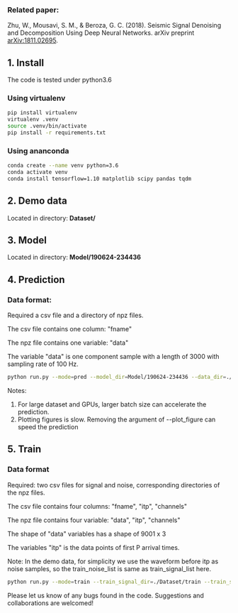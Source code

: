 ### Related paper:
Zhu, W., Mousavi, S. M., & Beroza, G. C. (2018). Seismic Signal Denoising and Decomposition Using Deep Neural Networks. arXiv preprint [arXiv:1811.02695](https://arxiv.org/abs/1811.02695).

## 1. Install
The code is tested under python3.6

### Using virtualenv
```bash
pip install virtualenv
virtualenv .venv
source .venv/bin/activate
pip install -r requirements.txt
```
### Using ananconda
```bash
conda create --name venv python=3.6
conda activate venv
conda install tensorflow=1.10 matplotlib scipy pandas tqdm
```

## 2. Demo data

Located in directory: **Dataset/**

## 3. Model

Located in directory: **Model/190624-234436**

## 4. Prediction
### Data format:

Required a csv file and a directory of npz files.

The csv file contains one column: "fname"

The npz file contains one variable: "data"

The variable "data" is one component sample with a length of 3000 with sampling rate of 100 Hz. 

~~~bash
python run.py --mode=pred --model_dir=Model/190624-234436 --data_dir=./Dataset/pred --data_list=./Dataset/pred.csv --output_dir=./output --plot_figure --save_result --batch_size=20
~~~

Notes:

1. For large dataset and GPUs, larger batch size can accelerate the prediction.
2. Plotting figures is slow. Removing the argument of --plot_figure can speed the prediction

## 5. Train
### Data format

Required: two csv files for signal and noise, corresponding directories of the npz files.

The csv file contains four columns: "fname", "itp", "channels"

The npz file contains four variable: "data", "itp",  "channels"

The shape of "data" variables has a shape of 9001 x 3

The variables "itp" is the data points of first P arrival times. 

Note: 
In the demo data, for simplicity we use the waveform before itp as noise samples, so the train_noise_list is same as train_signal_list here.

~~~bash
python run.py --mode=train --train_signal_dir=./Dataset/train --train_signal_list=./Dataset/train.csv --train_noise_dir=./Dataset/train --train_noise_list=./Dataset/train.csv --batch_size=20
~~~

Please let us know of any bugs found in the code. Suggestions and collaborations are welcomed!

